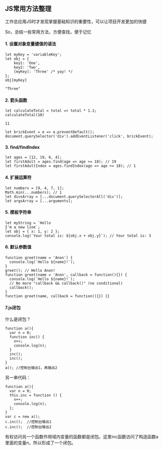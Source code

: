 ## JS常用方法整理

工作总应用JS时才发现掌握基础知识的重要性，可以让项目开发更加的快捷

So，总结一些常用方法，方便查找，便于记忆

#### 1. 设置对象变量键值的语法
```
let myKey = 'variableKey';
let obj = {
    key1: 'One',
    key2: 'Two',
    [myKey]: 'Three' /* yay! */
};
obj[myKey]

"Three"
```

#### 2. 箭头函数
```
let calculateTotal = total => total * 1.1;
calculateTotal(10)

11
```

```
let brickEvent = e => e.preventDefault();
document.querySelector('div').addEventListener('click', brickEvent);
```

#### 3. find/findIndex
```
let ages = [12, 19, 6, 4];
let firstAdult = ages.find(age => age >= 18); // 19
let firstAdultIndex = ages.findIndex(age => age >= 18); // 1
```
#### 4. 扩展运算符

```
let numbers = [9, 4, 7, 1];
Math.min(...numbers); // 1
let divsArray = [...document.querySelectorAll('div')];
let argsArray = [...arguments];
```

#### 5. 模板字符串
```
let myString = `Hello
I'm a new line`;
let obj = { x: 1, y: 2 };
console.log(`Your total is: ${obj.x + obj.y}`); // Your total is: 3
```

#### 6. 默认参数值
```
function greet(name = 'Anon') {
  console.log(`Hello ${name}!`);
}
greet(); // Hello Anon!
function greet(name = 'Anon', callback = function(){}) {
  console.log(`Hello ${name}!`);
  // No more "callback && callback()" (no conditional)
  callback();
}
function greet(name, callback = function(){}) {}
```

#### 7.js闭包
什么是闭包？
```
function a(){
  var n = 0;
  function inc() {
    n++;
    console.log(n);
  }
  inc(); 
  inc(); 
}
a(); //控制台输出1，再输出2
```

另一串代码：
```
function a(){
  var n = 0;
  this.inc = function () {
    n++; 
    console.log(n);
  };
}
var c = new a();
c.inc();  //控制台输出1
c.inc();  //控制台输出2
```
有权访问另一个函数作用域内变量的函数都是闭包。这里inc函数访问了构造函数a里面的变量n，所以形成了一个闭包。
